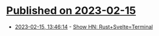 # [Published on 2023-02-15](index.md)

* [2023-02-15, 13:46:14](https://news.ycombinator.com/item?id=34803689) - [Show HN: Rust+Svelte=Terminal](https://news.ycombinator.com/item?id=34803689)
